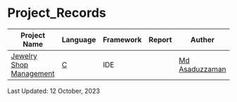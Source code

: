 # Project_Records

| Project Name | Language | Framework | Report | Auther |
| ------------ | -------- | --------- | ------ | ------ |
|[Jewelry Shop Management](https://github.com/MoAsaduzzaman/University_Project/tree/main/Software%20Development%20Capstone%20Project%20(SE133))| [C](https://en.wikipedia.org/wiki/C_(programming_language)) | IDE | | [Md Asaduzzaman](https://www.linkedin.com/in/md-asaduzzaman-56790324a/)|

Last Updated: 12 October, 2023
